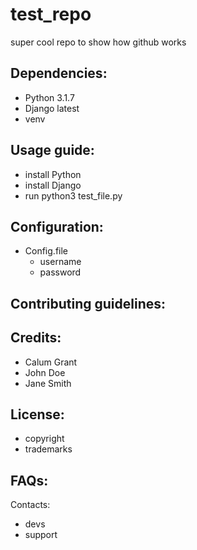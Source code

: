 # test_repo
super cool repo to show how github works

Dependencies:
- 
  - Python 3.1.7
  - Django latest
  - venv

Usage guide:
- 
  - install Python
  - install Django
  - run python3 test_file.py

Configuration:
- 
  - Config.file
      - username
      - password

Contributing guidelines:
 -
 
Credits:
- 
  - Calum Grant
  - John Doe
  - Jane Smith

License:
- 
  - copyright
  - trademarks

FAQs:
- 

Contacts:
  - devs
  - support
